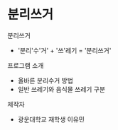 # 분리쓰거

분리쓰거
- '분리'수'거' + '쓰'레기 = '분리쓰거'

프로그램 소개
- 올바른 분리수거 방법
- 일반 쓰레기와 음식물 쓰레기 구분

제작자
- 광운대학교 재학생 이유민
